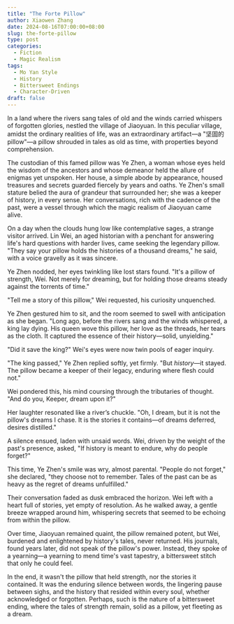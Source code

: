 ```yaml
---
title: "The Forte Pillow"
author: Xiaowen Zhang
date: 2024-08-16T07:00:00+08:00
slug: the-forte-pillow
type: post
categories:
  - Fiction
  - Magic Realism
tags:
  - Mo Yan Style
  - History
  - Bittersweet Endings
  - Character-Driven
draft: false
---
```


In a land where the rivers sang tales of old and the winds carried whispers of forgotten glories, nestled the village of Jiaoyuan. In this peculiar village, amidst the ordinary realities of life, was an extraordinary artifact—a "坚固的pillow"—a pillow shrouded in tales as old as time, with properties beyond comprehension.

The custodian of this famed pillow was Ye Zhen, a woman whose eyes held the wisdom of the ancestors and whose demeanor held the allure of enigmas yet unspoken. Her house, a simple abode by appearance, housed treasures and secrets guarded fiercely by years and oaths. Ye Zhen's small stature belied the aura of grandeur that surrounded her; she was a keeper of history, in every sense. Her conversations, rich with the cadence of the past, were a vessel through which the magic realism of Jiaoyuan came alive.

On a day when the clouds hung low like contemplative sages, a strange visitor arrived. Lin Wei, an aged historian with a penchant for answering life's hard questions with harder lives, came seeking the legendary pillow. "They say your pillow holds the histories of a thousand dreams," he said, with a voice gravelly as it was sincere.

Ye Zhen nodded, her eyes twinkling like lost stars found. "It's a pillow of strength, Wei. Not merely for dreaming, but for holding those dreams steady against the torrents of time."

"Tell me a story of this pillow," Wei requested, his curiosity unquenched.

Ye Zhen gestured him to sit, and the room seemed to swell with anticipation as she began. "Long ago, before the rivers sang and the winds whispered, a king lay dying. His queen wove this pillow, her love as the threads, her tears as the cloth. It captured the essence of their history—solid, unyielding."

"Did it save the king?" Wei's eyes were now twin pools of eager inquiry.

"The king passed," Ye Zhen replied softly, yet firmly. "But *history*—it stayed. The pillow became a keeper of their legacy, enduring where flesh could not."

Wei pondered this, his mind coursing through the tributaries of thought. "And do you, Keeper, dream upon it?"

Her laughter resonated like a river’s chuckle. "Oh, I dream, but it is not the pillow's dreams I chase. It is the stories it contains—of dreams deferred, desires distilled."

A silence ensued, laden with unsaid words. Wei, driven by the weight of the past's presence, asked, "If history is meant to endure, why do people forget?"

This time, Ye Zhen's smile was wry, almost parental. "People do not forget," she declared, "they choose not to remember. Tales of the past can be as heavy as the regret of dreams unfulfilled."

Their conversation faded as dusk embraced the horizon. Wei left with a heart full of stories, yet empty of resolution. As he walked away, a gentle breeze wrapped around him, whispering secrets that seemed to be echoing from within the pillow.

Over time, Jiaoyuan remained quaint, the pillow remained potent, but Wei, burdened and enlightened by history's tales, never returned. His journals, found years later, did not speak of the pillow's power. Instead, they spoke of a yearning—a yearning to mend time's vast tapestry, a bittersweet stitch that only he could feel.

In the end, it wasn't the pillow that held strength, nor the stories it contained. It was the enduring silence between words, the lingering pause between sighs, and the history that resided within every soul, whether acknowledged or forgotten. Perhaps, such is the nature of a bittersweet ending, where the tales of strength remain, solid as a pillow, yet fleeting as a dream.